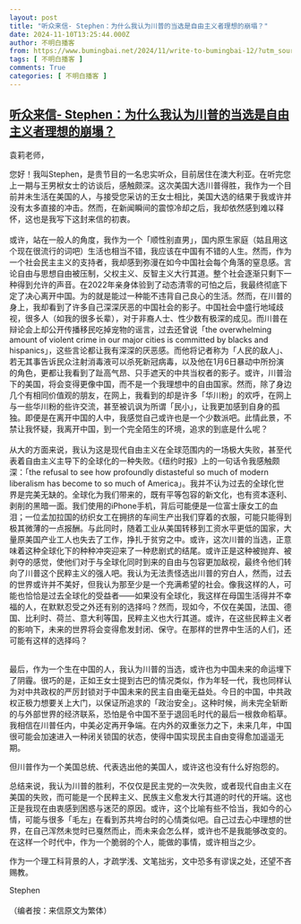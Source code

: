 ```yaml
---
layout: post
title: "听众来信- Stephen：为什么我认为川普的当选是自由主义者理想的崩塌？"
date: 2024-11-10T13:25:44.000Z
author: 不明白播客
from: https://www.bumingbai.net/2024/11/write-to-bumingbai-12/?utm_source=rss&utm_medium=rss&utm_campaign=write-to-bumingbai-12
tags: [ 不明白播客 ]
comments: True
categories: [ 不明白播客 ]
---
```

<!--1731245144000-->
[听众来信- Stephen：为什么我认为川普的当选是自由主义者理想的崩塌？](https://www.bumingbai.net/2024/11/write-to-bumingbai-12/?utm_source=rss&utm_medium=rss&utm_campaign=write-to-bumingbai-12)
------

<div>
<div id="buzzsprout-player-16067958"></div><script src="https://www.buzzsprout.com/1982525/episodes/16067958-.js?container_id=buzzsprout-player-16067958&#038;player=small" type="text/javascript" charset="utf-8"></script><p>袁莉老师，</p><p>您好！我叫Stephen，是贵节目的一名忠实听众，目前居住在澳大利亚。在听完您上一期与王男栿女士的访谈后，感触颇深。这次美国大选川普得胜，我作为一个目前并未生活在美国的人，与接受您采访的王女士相比，美国大选的结果于我或许并没有太多直接的冲击。然而，在新闻瞬间的震惊冷却之后，我却依然感到难以释怀，这也是我写下这封来信的初衷。<br><br>或许，站在一般人的角度，我作为一个「顺性别直男」，国内原生家庭（姑且用这个现在很流行的词吧）生活也相当不错，我应该在中国有不错的人生。然而，作为一个社会民主主义的支持者，我却感到弥漫在如今中国社会每个角落的窒息感。言论自由与思想自由被压制，父权主义、反智主义大行其道。整个社会逐渐只剩下一种得到允许的声音。在2022年亲身体验到了动态清零的可怕之后，我最终彻底下定了决心离开中国。为的就是能过一种能不违背自己良心的生活。然而，在川普的身上，我却看到了许多自己深深厌恶的中国社会的影子。中国社会中盛行地域歧视，很多人（如我的很多长辈），对于非裔人士、性少数有极深的成见。而川普在辩论会上却公开传播移民吃掉宠物的谣言，过去还曾说「the overwhelming amount of violent crime in our major cities is committed by blacks and hispanics」，这些言论都让我有深深的厌恶感。而他将记者称为「人民的敌人」、若无其事告诉民众注射消毒液可以杀死新冠病毒，以及他在1月6日暴动中所扮演的角色，更都让我看到了趾高气昂、只手遮天的中共当权者的影子。或许，川普治下的美国，将会变得更像中国，而不是一个我理想中的自由国家。然而，除了身边几个有相同价值观的朋友，在网上，我看到的却是许多「华川粉」的欢呼，在网上与一些华川粉的些许交流，甚至被讥讽为所谓「民小」，让我更加感到自身的孤独。即便是在离开中国的人中，我感觉自己或许也是一个少数派吧。此情此景，不禁让我怀疑，我离开中国，到一个完全陌生的环境，追求的到底是什么呢？<br><br>从大的方面来说，我认为这是现代自由主义在全球范围内的一场极大失败，甚至代表着自由主义主导下的全球化的一种失败。《纽约时报》上的一句话令我感触颇深：「the refusal to see how profoundly distasteful so much of modern liberalism has become to so much of America」。我并不认为过去的全球化世界是完美无缺的。全球化为我们带来的，既有平等包容的新文化，也有资本逐利、剥削的黑暗一面。我们使用的iPhone手机，背后可能便是一位富士康女工的血泪；一位孟加拉国的纺织女工在拥挤的车间生产出我们穿着的衣服，可能只能得到极其微薄的一点报酬。与此同时，随着工业从美国转移到工资水平更低的国家，大量原美国产业工人也失去了工作，挣扎于贫穷之中。或许，这次川普的当选，正意味着这种全球化下的种种冲突迎来了一种悲剧式的结尾。或许正是这种被抛弃、被剥夺的感觉，使他们对于与全球化同时到来的自由与包容更加敌视，最终令他们转向了川普这个民粹主义的强人吧。我认为无法责怪选出川普的穷白人，然而，过去的世界或许并不美好，但我认为那至少是一个充满希望的社会。像我这样的人，可能也恰恰是过去全球化的受益者——如果没有全球化，我这样在母国生活得并不幸福的人，在默默忍受之外还有别的选择吗？然而，现如今，不仅在美国，法国、德国、比利时、荷兰、意大利等国，民粹主义也大行其道。或许，在这些民粹主义者的影响下，未来的世界将会变得愈发封闭、保守。在那样的世界中生活的人们，还可能有这样的选择吗？</p><p><br>最后，作为一个生在中国的人，我认为川普的当选，或许也为中国未来的命运埋下了阴霾。很巧的是，正如王女士提到古巴的情况类似，作为年轻一代，我也同样认为对中共政权的严厉封锁对于中国未来的民主自由毫无益处。今日的中国，中共政权正极力想要关上大门，以保证所追求的「政治安全」。这种时候，尚未完全斩断的与外部世界的经济联系，恐怕是令中国不至于退回毛时代的最后一根救命稻草。我相信在川普任内，中美必定再开争端。在内外的双重张力之下，未来几年，中国很可能会加速进入一种闭关锁国的状态，使得中国实现民主自由变得愈加遥遥无期。</p><p>但川普作为一个美国总统、代表选出他的美国人，或许这也没有什么好抱怨的。</p><p>总结来说，我认为川普的胜利，不仅仅是民主党的一次失败，或者现代自由主义在美国的失败，而可能是一个民粹主义、民族主义愈发大行其道的时代的开端。这也正是我现在由衷感到困惑与迷茫的原因。或许，这个比喻有些不恰当，我如今的心情，可能与很多「毛左」在看到苏共垮台时的心情类似吧。自己过去心中理想的世界，在自己浑然未觉时已戛然而止，而未来会怎么样，或许也不是我能够改变的。在这样一个时代中，作为一个脆弱的个人，能做的事情，或许相当之少。</p><p>作为一个理工科背景的人，才疏学浅、文笔拙劣，文中恐多有谬误之处，还望不吝赐教。</p><p>Stephen<br><br>（编者按：来信原文为繁体）</p>
</div>
